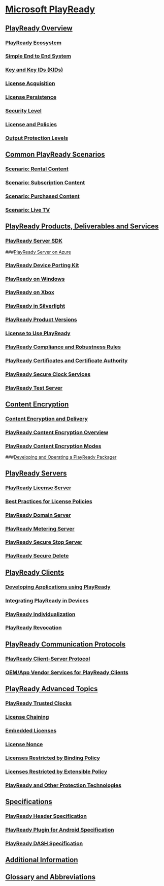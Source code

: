 # [Microsoft PlayReady](index.md)

## [PlayReady Overview](Overview/overview.md)

### [PlayReady Ecosystem](Overview/ecosystem.md)

### [Simple End to End System](Overview/simple-end-to-end-system.md)

### [Key and Key IDs (KIDs)](Overview/key-and-key-ids-kids.md)

### [License Acquisition](Overview/license-acquisition.md)

### [License Persistence](Overview/license-persistence.md)

### [Security Level](Overview/security-level.md)

### [License and Policies](Overview/license-and-policies.md)

### [Output Protection Levels](Overview/output-protection-levels.md)

## [Common PlayReady Scenarios](Overview/common-playready-scenarios.md)

### [Scenario: Rental Content](Overview/scenario-rental-content.md)

### [Scenario: Subscription Content](Overview/scenario-subscription-content.md)

### [Scenario: Purchased Content](Overview/scenario-purchased-content.md)

### [Scenario: Live TV](Overview/scenario-live-tv.md)

## [PlayReady Products, Deliverables and Services](Overview/products-deliverables-services.md)

### [PlayReady Server SDK](Overview/server-sdk.md)

###[PlayReady Server on Azure](Overview/Server-on-azure.md)

### [PlayReady Device Porting Kit](Overview/device-porting-kit.md)

### [PlayReady on Windows](Overview/playready-on-windows.md)

### [PlayReady on Xbox](Overview/playready-on-xbox.md)

### [PlayReady in Silverlight](Overview/silverlight.md)

### [PlayReady Product Versions](Overview/product-versions.md)

### [License to Use PlayReady](Overview/license-to-use-playready.md)

### [PlayReady Compliance and Robustness Rules](Overview/compliance-and-robustness-rules.md)

### [PlayReady Certificates and Certificate Authority](Overview/certificates.md)

### [PlayReady Secure Clock Services](Overview/secure-clock-services.md)

### [PlayReady Test Server](Overview/test-Server.md)

## [Content Encryption](Overview/content-encryption.md)

### [Content Encryption and Delivery](Overview/content-encryption-and-delivery.md)

### [PlayReady Content Encryption Overview](Overview/content-encryption-overview.md)

### [PlayReady Content Encryption Modes](Overview/content-encryption-modes.md)

###[Developing and Operating a PlayReady Packager](Overview/developing-packager.md)

## [PlayReady Servers](Overview/servers.md)

### [PlayReady License Server](Overview/license-server.md)

### [Best Practices for License Policies](Overview/policies-best-practices.md)

### [PlayReady Domain Server](Overview/domain-server.md)

### [PlayReady Metering Server](Overview/metering-server.md)

### [PlayReady Secure Stop Server](Overview/secure-stop-server.md)

### [PlayReady Secure Delete](Overview/secure-delete-server.md)

## [PlayReady Clients](Overview/clients.md)

### [Developing Applications using PlayReady](Overview/developing-applications.md)

### [Integrating PlayReady in Devices](Overview/integrating-in-devices.md)

### [PlayReady Individualization](Overview/individualization.md)

### [PlayReady Revocation](Overview/revocation.md)

## [PlayReady Communication Protocols](Overview/communication-protocols.md)

### [PlayReady Client-Server Protocol](Overview/client-server-protocol.md)

### [OEM/App Vendor Services for PlayReady Clients](Overview/Client-playready-services.md)

## [PlayReady Advanced Topics](Overview/advanced-topics.md)

### [PlayReady Trusted Clocks](Overview/trusted-clocks.md)

### [License Chaining](Overview/license-chaining.md)

### [Embedded Licenses](Overview/embedded-licenses.md)

### [License Nonce](Overview/license-nonce.md)

### [Licenses Restricted by Binding Policy](Overview/licenses-restricted-by-binding-policy.md)

### [Licenses Restricted by Extensible Policy](Overview/licenses-restricted-by-extensible-policy.md)

### [PlayReady and Other Protection Technologies](Overview/playready-and-other-protection-technologies.md)

## [Specifications](Specifications/specifications.md)

### [PlayReady Header Specification](Specifications/playready-header-specification.md)

### [PlayReady Plugin for Android Specification](Specifications/playready-plugin-for-android-specification.md)

### [PlayReady DASH Specification](Specifications/mpeg-dash-playready.md)

## [Additional Information](Overview/additional-information.md)

## [Glossary and Abbreviations](Overview/glossary-and-abbreviations.md)

